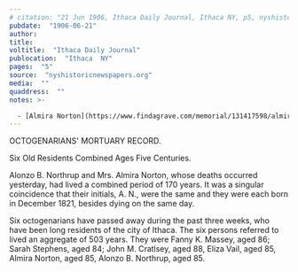 ```yaml
---
# citation: "21 Jun 1906, Ithaca Daily Journal, Ithaca NY, p5, nyshistoricnewspapers.org."
pubdate:  "1906-06-21"
author: 
title: 
voltitle:  "Ithaca Daily Journal"
publocation:  "Ithaca  NY"
pages:  "5"
source:  "nyshistoricnewspapers.org"
media:  ""
quaddress:  ""
notes: >-

  - [Almira Norton](https://www.findagrave.com/memorial/131417598/almira-norton) (1821 to 20 Jun 1906).
---
```

OCTOGENARIANS' MORTUARY RECORD.

Six Old Residents Combined Ages Five Centuries.

Alonzo B. Northrup and Mrs. Almira Norton, whose deaths occurred yesterday, had lived a combined period of 170 years. It was a singular coincidence that their initials, A. N., were the same and they were each born in December 1821, besides dying on the same day.

Six octogenarians have passed away during the past three weeks, who have been long residents of the city of Ithaca. The six persons referred to lived an aggregate of 503 years. They were Fanny K. Massey, aged 86; Sarah Stephens, aged 84; John M. Cratlsey, aged 88, Eliza Vail, aged 85, Almira Norton, aged 85, Alonzo B. Northrup, aged 85.

